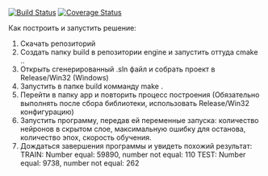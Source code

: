 [![Build Status](https://travis-ci.org/BykadorovR/AlgoGin.svg?branch=neuron)](https://travis-ci.org/BykadorovR/AlgoGin)
[![Coverage Status](https://coveralls.io/repos/github/BykadorovR/AlgoGin/badge.svg?branch=neuron)](https://coveralls.io/github/BykadorovR/AlgoGin?branch=neuron)

Как построить и запустить решение:
1) Скачать репозиторий
2) Создать папку build в репозитории engine и запустить оттуда cmake ..
3) Открыть сгенерированный .sln файл и собрать проект в Release/Win32 (Windows)
4) Запустить в папке build комманду make .
5) Перейти в папку app и повторить процесс построения (Обязательно выполнять после сбора библиотеки, использовать Release/Win32 конфигурацию)
6) Запустить программу, передав ей переменные запуска: количество нейронов в скрытом слое, максимальную ошибку для останова, количество эпох, скорость обучения.
7) Дождаться завершения программы и увидеть похожий результат:
TRAIN: Number equal: 59890, number not equal: 110
TEST: Number equal: 9738, number not equal: 262
